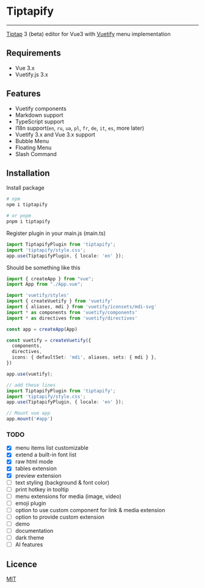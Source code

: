 # Tiptapify

---

[Tiptap](https://tiptap.dev) 3 (beta) editor for Vue3 with [Vuetify](https://vuetifyjs.com) menu implementation

## Requirements
- Vue 3.x
- Vuetify.js 3.x

## Features
- Vuetify components
- Markdown support
- TypeScript support
- I18n support(`en`, `ru`, `ua`, `pl`, `fr`, `de`, `it`, `es`, more later)
- Vuetify 3.x and Vue 3.x support
- Bubble Menu
- Floating Menu
- Slash Command

## Installation
Install package
```bash
# npm
npm i tiptapify

# or pnpm
pnpm i tiptapify
```

Register plugin in your main.js (main.ts)
```typescript
import TiptapifyPlugin from 'tiptapify';
import 'tiptapify/style.css';
app.use(TiptapifyPlugin, { locale: 'en' });
```
Should be something like this

```typescript
import { createApp } from "vue";
import App from "./App.vue";

import 'vuetify/styles'
import { createVuetify } from 'vuetify'
import { aliases, mdi } from 'vuetify/iconsets/mdi-svg'
import * as components from 'vuetify/components'
import * as directives from 'vuetify/directives'

const app = createApp(App)

const vuetify = createVuetify({
  components,
  directives,
  icons: { defaultSet: 'mdi', aliases, sets: { mdi } },
})

app.use(vuetify);

// add these lines
import TiptapifyPlugin from 'tiptapify';
import 'tiptapify/style.css';
app.use(TiptapifyPlugin, { locale: 'en' });

// Mount vue app
app.mount('#app')
```


### TODO

- [x] menu items list customizable
- [x] extend a built-in font list
- [x] raw html mode
- [x] tables extension
- [x] preview extension
- [ ] text styling (background & font color)
- [ ] print hotkey in tooltip
- [ ] menu extensions for media (image, video)
- [ ] emoji plugin
- [ ] option to use custom component for link & media extension
- [ ] option to provide custom extension
- [ ] demo
- [ ] documentation
- [ ] dark theme
- [ ] AI features

## Licence
[MIT](./LICENSE)